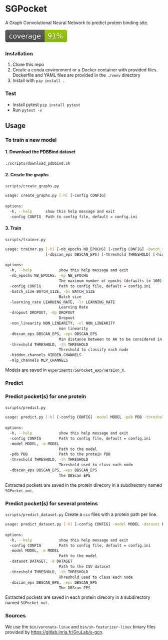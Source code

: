# SGPocket

A Graph Convolutional Neural Network to predict protein binding site.

![coverage badge](tests/badges/coverage.svg)

### Installation
1. Clone this repo
2. Create a conda environment or a Docker container with provided files. Dockerfile and YAML files are provided in the `./venv` directory
3. Install with `pip install .`

### Test
- Install pytest `pip install pytest`
- Run `pytest -v`


## Usage
### To train a new model

#### 1. Download the PDBBind dataset

`./scripts/download_pdbbind.sh`

#### 2. Create the graphs
`scripts/create_graphs.py`
```bash
usage: create_graphs.py [-h] [-config CONFIG]

options:
  -h, --help      show this help message and exit
  -config CONFIG  Path to config file, default = config.ini
```

#### 3. Train
`scripts/trainer.py`
```bash
usage: trainer.py [-h] [-nb_epochs NB_EPOCHS] [-config CONFIG] -batch_size BATCH_SIZE [-learning_rate LEARNING_RATE] [-dropout DROPOUT] [-non_linearity NON_LINEARITY]
                  [-dbscan_eps DBSCAN_EPS] [-threshold THRESHOLD] [-hidden_channels HIDDEN_CHANNELS] [-mlp_channels MLP_CHANNELS]

options:
  -h, --help            show this help message and exit
  -nb_epochs NB_EPOCHS, -ep NB_EPOCHS
                        The maximum number of epochs (defaults to 100)
  -config CONFIG        Path to config file, default = config.ini
  -batch_size BATCH_SIZE, -bs BATCH_SIZE
                        Batch size
  -learning_rate LEARNING_RATE, -lr LEARNING_RATE
                        Learning Rate
  -dropout DROPOUT, -dp DROPOUT
                        Dropout
  -non_linearity NON_LINEARITY, -nl NON_LINEARITY
                        non linearity
  -dbscan_eps DBSCAN_EPS, -eps DBSCAN_EPS
                        Min distance between to AA to be considered in the same pocket
  -threshold THRESHOLD, -th THRESHOLD
                        Threshold to classify each node
  -hidden_channels HIDDEN_CHANNELS
  -mlp_channels MLP_CHANNELS
```
Models are saved in `experiments/SGPocket_exp/version_X`.

### Predict
### Predict pocket(s) for one protein
`scripts/predict.py`
```bash
usage: predict.py [-h] [-config CONFIG] -model MODEL -pdb PDB -threshold THRESHOLD -dbscan_eps DBSCAN_EPS

options:
  -h, --help            show this help message and exit
  -config CONFIG        Path to config file, default = config.ini
  -model MODEL, -m MODEL
                        Path to the model
  -pdb PDB              Path to the protein PDB
  -threshold THRESHOLD, -th THRESHOLD
                        Threshold used to class each node
  -dbscan_eps DBSCAN_EPS, -eps DBSCAN_EPS
                        The DBScan EPS
```
Extracted pockets are saved in the protein direcory in a subdirectory named `SGPocket_out`.

### Predict pocket(s) for several proteins
`scripts/predict_dataset.py`
Create a `csv` files with a protein path per line.
```bash
usage: predict_dataset.py [-h] [-config CONFIG] -model MODEL -dataset DATASET -threshold THRESHOLD -dbscan_eps DBSCAN_EPS

options:
  -h, --help            show this help message and exit
  -config CONFIG        Path to config file, default = config.ini
  -model MODEL, -m MODEL
                        Path to the model
  -dataset DATASET, -d DATASET
                        Path to the CSV dataset
  -threshold THRESHOLD, -th THRESHOLD
                        Threshold used to class each node
  -dbscan_eps DBSCAN_EPS, -eps DBSCAN_EPS
                        The DBScan EPS
```
Extracted pockets are saved in each protein direcory in a subdirectory named `SGPocket_out`.

### Sources

We use the `bin/voronata-linux` and `bin/sh-featurizer-linux` binary files provided by https://gitlab.inria.fr/GruLab/s-gcn.